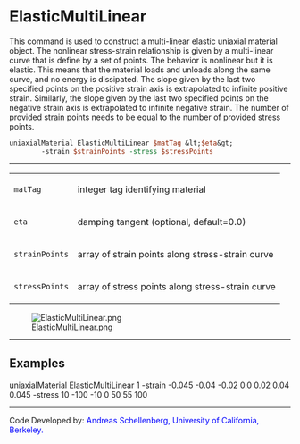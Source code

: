 # ElasticMultiLinear

<p>This command is used to construct a multi-linear elastic uniaxial
material object. The nonlinear stress-strain relationship is given by a
multi-linear curve that is define by a set of points. The behavior is
nonlinear but it is elastic. This means that the material loads and
unloads along the same curve, and no energy is dissipated. The slope
given by the last two specified points on the positive strain axis is
extrapolated to infinite positive strain. Similarly, the slope given by
the last two specified points on the negative strain axis is
extrapolated to infinite negative strain. The number of provided strain
points needs to be equal to the number of provided stress points.</p>

```tcl
uniaxialMaterial ElasticMultiLinear $matTag &lt;$eta&gt;
        -strain $strainPoints -stress $stressPoints
```
<hr />
<table>
<tbody>
<tr class="odd">
<td><code class="parameter-table-variable">matTag</code></td>
<td><p>integer tag identifying material</p></td>
</tr>
<tr class="even">
<td><code class="parameter-table-variable">eta</code></td>
<td><p>damping tangent (optional, default=0.0)</p></td>
</tr>
<tr class="odd">
<td><code class="parameter-table-variable">strainPoints</code></td>
<td><p>array of strain points along stress-strain curve</p></td>
</tr>
<tr class="even">
<td><code class="parameter-table-variable">stressPoints</code></td>
<td><p>array of stress points along stress-strain curve</p></td>
</tr>
</tbody>
</table>
<figure>
<img src="/OpenSeesRT/contrib/static/ElasticMultiLinear.png" title="ElasticMultiLinear.png"
alt="ElasticMultiLinear.png" />
<figcaption aria-hidden="true">ElasticMultiLinear.png</figcaption>
</figure>
<hr />

## Examples

<p>uniaxialMaterial ElasticMultiLinear 1 -strain -0.045 -0.04 -0.02 0.0
0.02 0.04 0.045 -stress 10 -100 -10 0 50 55 100</p>
<hr />
<p>Code Developed by: <span style="color:blue"> Andreas
Schellenberg, University of California, Berkeley. </span></p>
